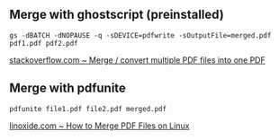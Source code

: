 ## Merge with ghostscript (preinstalled)

    gs -dBATCH -dNOPAUSE -q -sDEVICE=pdfwrite -sOutputFile=merged.pdf pdf1.pdf pdf2.pdf

[stackoverflow.com ~ Merge / convert multiple PDF files into one PDF](https://stackoverflow.com/a/19358402)

## Merge with pdfunite

    pdfunite file1.pdf file2.pdf merged.pdf
    
[linoxide.com ~ How to Merge PDF Files on Linux](https://linoxide.com/linux-how-to/merge-pdf-files-linux/)

